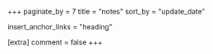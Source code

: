 +++
paginate_by = 7
title = "notes"
sort_by = "update_date"

insert_anchor_links = "heading"


[extra]
comment = false
+++
